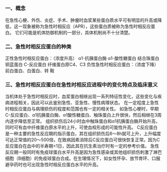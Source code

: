 ## 


### 一、概念
在急性心梗、外伤、炎症、手术、肿瘤时血浆某些蛋白质水平可有明显的升高或降低，这一现象被称为急性时相反应（APR），这些蛋白质被称为急性时相反应蛋白。
它们可能是机体防御机制的一部分，具体机制尚不十分清楚。

### 二、急性时相反应蛋白的种类
正性急性时相反应蛋白：（浓度升高）
α1-抗胰蛋白酶 α1-酸性糖蛋白
结合珠蛋白 铜蓝蛋白
C-反应蛋白 纤维蛋白原C4、C3
负性急性时相反应蛋白：（浓度下降）
前白蛋白、白蛋白、转  鞍 

### 三、急性时相反应蛋白在急性时相反应进程中的变化特点及临床意义
当机体处于急性时相反应时，血浆蛋白相继出现一系列特征性变化，这些变化与疾病进程相关，因此可以此鉴别急性、亚急性、慢性病理状态。
在一定程度上急性时相反应蛋白与病理损伤的程度和范围也有一定的相关性。
如急性心梗时，早期C-反应蛋白、α1抗胰蛋白酶、α1酸性糖蛋白、触珠蛋白上升很快，然后相继在3周内逐步降低至正常。
组织损伤后24小时血中触珠蛋白和α1抗胰蛋白酶开始升高，同时可有血中纤维蛋白原水平的上升，可使血栓形成的可能性升高。
C反应蛋白是一种主要的急性反应期的指示蛋白，其在组织损伤后6〜8h就可上升，上升幅度可达正常值的20〜500倍，在致病因素消除后C反应蛋白可很快恢复正常。因为C反应蛋白在血中的半寿期<1日，因此其在抗生素治疗时有一定的参考价值。
急性反应期一般同时有免疫球蛋白水平升高是因为急性感染或其他组织损伤刺激了淋巴细胞（B细胞）的免疫球蛋白合成。在生理情况下，如女性怀孕、放节育环、口服避孕药时也可出现急性时相反应蛋白水平的升高。

